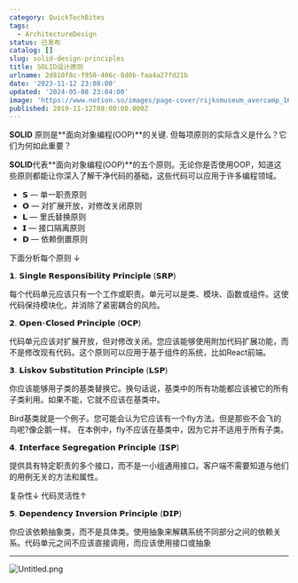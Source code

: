 ```yaml
---
category: QuickTechBites
tags:
  - ArchitectureDesign
status: 已发布
catalog: []
slug: solid-design-principles
title: SOLID设计原则
urlname: 2d810f8c-f950-406c-8d0b-faa4a27fd21b
date: '2023-11-12 23:08:00'
updated: '2024-05-08 23:04:00'
image: 'https://www.notion.so/images/page-cover/rijksmuseum_avercamp_1620.jpg'
published: 2019-11-12T08:00:00.000Z
---
```


**SOLID** 原则是**面向对象编程(OOP)**的关键. 但每项原则的实际含义是什么？它们为何如此重要？


**SOLID**代表**面向对象编程(OOP)**的五个原则。无论你是否使用OOP，知道这些原则都能让你深入了解干净代码的基础，这些代码可以应用于许多编程领域。

- 𝗦 — 单一职责原则
- 𝗢 — 对扩展开放，对修改关闭原则
- 𝗟 — 里氏替换原则
- 𝗜 — 接口隔离原则
- 𝗗 — 依赖倒置原则

下面分析每个原则 ↓


𝟭. 𝗦𝗶𝗻𝗴𝗹𝗲 𝗥𝗲𝘀𝗽𝗼𝗻𝘀𝗶𝗯𝗶𝗹𝗶𝘁𝘆 𝗣𝗿𝗶𝗻𝗰𝗶𝗽𝗹𝗲 (𝗦𝗥𝗣)


每个代码单元应该只有一个工作或职责。单元可以是类、模块、函数或组件。这使代码保持模块化，并消除了紧密耦合的风险。


𝟮. 𝗢𝗽𝗲𝗻-𝗖𝗹𝗼𝘀𝗲𝗱 𝗣𝗿𝗶𝗻𝗰𝗶𝗽𝗹𝗲 (𝗢𝗖𝗣)


代码单元应该对扩展开放，但对修改关闭。您应该能够使用附加代码扩展功能，而不是修改现有代码。这个原则可以应用于基于组件的系统，比如React前端。


𝟯. 𝗟𝗶𝘀𝗸𝗼𝘃 𝗦𝘂𝗯𝘀𝘁𝗶𝘁𝘂𝘁𝗶𝗼𝗻 𝗣𝗿𝗶𝗻𝗰𝗶𝗽𝗹𝗲 (𝗟𝗦𝗣)


你应该能够用子类的基类替换它。换句话说，基类中的所有功能都应该被它的所有子类利用。如果不能，它就不应该在基类中。


Bird基类就是一个例子。您可能会认为它应该有一个fly方法。但是那些不会飞的鸟呢?像企鹅一样。
在本例中，fly不应该在基类中，因为它并不适用于所有子类。


𝟰. 𝗜𝗻𝘁𝗲𝗿𝗳𝗮𝗰𝗲 𝗦𝗲𝗴𝗿𝗲𝗴𝗮𝘁𝗶𝗼𝗻 𝗣𝗿𝗶𝗻𝗰𝗶𝗽𝗹𝗲 (𝗜𝗦𝗣)


提供具有特定职责的多个接口，而不是一小组通用接口。客户端不需要知道与他们的用例无关的方法和属性。


复杂性↓
代码灵活性↑


𝟱. 𝗗𝗲𝗽𝗲𝗻𝗱𝗲𝗻𝗰𝘆 𝗜𝗻𝘃𝗲𝗿𝘀𝗶𝗼𝗻 𝗣𝗿𝗶𝗻𝗰𝗶𝗽𝗹𝗲 (𝗗𝗜𝗣)


你应该依赖抽象类，而不是具体类。使用抽象来解耦系统不同部分之间的依赖关系。代码单元之间不应该直接调用，而应该使用接口或抽象


---


![Untitled.png](https://prod-files-secure.s3.us-west-2.amazonaws.com/5d24fe63-e567-4804-86f9-9fdc62e13082/6fc4afd3-478b-4aaf-9884-0a3f8e406a71/Untitled.png?X-Amz-Algorithm=AWS4-HMAC-SHA256&X-Amz-Content-Sha256=UNSIGNED-PAYLOAD&X-Amz-Credential=ASIAZI2LB4665ZQKWLML%2F20250309%2Fus-west-2%2Fs3%2Faws4_request&X-Amz-Date=20250309T053315Z&X-Amz-Expires=3600&X-Amz-Security-Token=IQoJb3JpZ2luX2VjECUaCXVzLXdlc3QtMiJHMEUCIQD5CE6JDFWS9TcOodlgv87AuU2bdOnrOtw%2Bu9l84O4OuwIgSWqVfBn2PqJc9DyhqG3Rziz5kl9II3IosRtDglyEvOYq%2FwMIbhAAGgw2Mzc0MjMxODM4MDUiDKd%2F69wn2sHvUdvOASrcA9VoqkEzYWmnzWiH8oeug46C5AZyQhlSRmxlJLOrZoexUJW9ET7SxvD6GfG92aSdATY0N1D0%2FQFvVToMS3ynDSCIzn4zky5%2BxA0WwkPRKGGHJMM1bZdtGK%2BnQmfCKOzxYgFL93mzvQKut7ht9AOJd2W1ESumA5ob0Rif07qQ1NO30w34Mo2LTOtaFifSPjGkZsPgBE6EmncHrGNu2EU%2BQ0LMfTGqd3CpNmqiv47pKlcKehIU6Zxcc4oVvpjZe%2BJ6BAoqIJ2L8cBklXdct4oP7jJqzwgqRzZtffmXapEI%2FjA%2BwwrtSmqnN0hY3ywLJ5WkfTMVaVgMO2iZReKnV9chac022j00wC1hMUHcrooJWt3SwsmGMJqb8i5tH5c9VrWW1UXyGHZ3NVm7XSSyFyRHL7A9I7CgmFBc9hV1HmphbeWHnX5Qa1PquCM700vHB%2FVq%2FBrWlVmQJP3%2FYCeNyyY4p6fzxNNAevPk4Jg3rS3LnnBos7VGHqAFPI4LVlAdL2galSzhNVaILH5yUVYtnyxFzhEOlsiT2bgBok7vAXYqwnnJNOhg3AzkLkYj7DcAu%2FMkADhzUiQszjHD18FRtTG9m7CcOQhNDgio1zLJVtYJ2kYv8%2Bh6GWHzy%2FHGaAI3MI3GtL4GOqUBBhFkGSOG6wbpdP2y6T6L3tU4ncCJ8tkU4Ts6%2F6EN6H01UFJ608hnJx2%2BWNUMNNu%2BLQejv%2BhAq%2FjUgsgFl3xV3VhR4TfvoZM9bsg62mrN3ScK1O6iBAQabH4N101BbhqTKYwOeri5iIxgpSFzy6oThuYv48JneIiuaNA%2FN5xC0h5TldiT5FedsSru1idW2zXS6eqNXpTv%2BvnhXicJspLox2n3SeHT&X-Amz-Signature=c8c5db8fbc748836658769a8440da7080431562242ee33d4acd4c8bdd3eb6548&X-Amz-SignedHeaders=host&x-id=GetObject)

